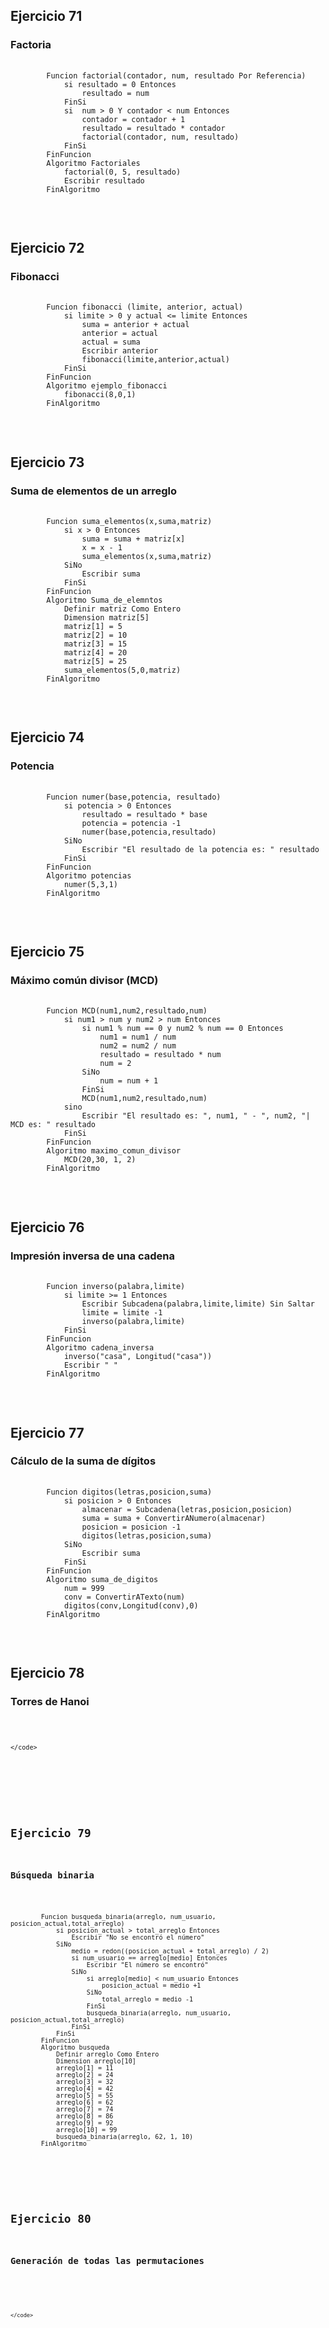 <h2>Ejercicio 71</h2>
<h3>Factoria</h3>
<pre>
    <code>
        Funcion factorial(contador, num, resultado Por Referencia)	
            si resultado = 0 Entonces
                resultado = num
            FinSi
            si  num > 0 Y contador < num Entonces
                contador = contador + 1
                resultado = resultado * contador
                factorial(contador, num, resultado)
            FinSi
        FinFuncion
        Algoritmo Factoriales
            factorial(0, 5, resultado)
            Escribir resultado
        FinAlgoritmo
    </code>
</pre>
<br>


<h2>Ejercicio 72</h2>
<h3>Fibonacci</h3>
<pre>
    <code>
        Funcion fibonacci (limite, anterior, actual)
            si limite > 0 y actual <= limite Entonces
                suma = anterior + actual
                anterior = actual
                actual = suma 
                Escribir anterior
                fibonacci(limite,anterior,actual)
            FinSi
        FinFuncion
        Algoritmo ejemplo_fibonacci
            fibonacci(8,0,1)
        FinAlgoritmo
    </code>
</pre>
<br>


<h2>Ejercicio 73</h2>
<h3> Suma de elementos de un arreglo</h3>
<pre>
    <code>
        Funcion suma_elementos(x,suma,matriz)
            si x > 0 Entonces
                suma = suma + matriz[x]
                x = x - 1
                suma_elementos(x,suma,matriz)
            SiNo
                Escribir suma
            FinSi
        FinFuncion
        Algoritmo Suma_de_elemntos 
            Definir matriz Como Entero
            Dimension matriz[5]
            matriz[1] = 5
            matriz[2] = 10
            matriz[3] = 15
            matriz[4] = 20
            matriz[5] = 25
            suma_elementos(5,0,matriz)
        FinAlgoritmo
    </code>
</pre>
<br>



<h2>Ejercicio 74</h2>
<h3>Potencia</h3>
<pre>
    <code>
        Funcion numer(base,potencia, resultado)
            si potencia > 0 Entonces
                resultado = resultado * base
                potencia = potencia -1
                numer(base,potencia,resultado)
            SiNo
                Escribir "El resultado de la potencia es: " resultado
            FinSi
        FinFuncion
        Algoritmo potencias
            numer(5,3,1)
        FinAlgoritmo
    </code>
</pre>
<br>


<h2>Ejercicio 75</h2>
<h3>Máximo común divisor (MCD)</h3>
<pre>
    <code>
        Funcion MCD(num1,num2,resultado,num)
            si num1 > num y num2 > num Entonces
                si num1 % num == 0 y num2 % num == 0 Entonces
                    num1 = num1 / num
                    num2 = num2 / num
                    resultado = resultado * num
                    num = 2
                SiNo
                    num = num + 1
                FinSi
                MCD(num1,num2,resultado,num)
            sino
                Escribir "El resultado es: ", num1, " - ", num2, "| MCD es: " resultado 
            FinSi
        FinFuncion
        Algoritmo maximo_comun_divisor
            MCD(20,30, 1, 2)
        FinAlgoritmo
    </code>
</pre>
<br>


<h2>Ejercicio 76</h2>
<h3>Impresión inversa de una cadena</h3>
<pre>
    <code>
        Funcion inverso(palabra,limite)
            si limite >= 1 Entonces
                Escribir Subcadena(palabra,limite,limite) Sin Saltar
                limite = limite -1
                inverso(palabra,limite)
            FinSi
        FinFuncion
        Algoritmo cadena_inversa
            inverso("casa", Longitud("casa"))
            Escribir " "
        FinAlgoritmo
    </code>
</pre>
<br>



<h2>Ejercicio 77</h2>
<h3>Cálculo de la suma de dígitos</h3>
<pre>
    <code>
        Funcion digitos(letras,posicion,suma)
            si posicion > 0 Entonces
                almacenar = Subcadena(letras,posicion,posicion)
                suma = suma + ConvertirANumero(almacenar)
                posicion = posicion -1
                digitos(letras,posicion,suma)
            SiNo
                Escribir suma
            FinSi
        FinFuncion
        Algoritmo suma_de_digitos 
            num = 999
            conv = ConvertirATexto(num)
            digitos(conv,Longitud(conv),0)
        FinAlgoritmo
    </code>
</pre>
<br>



<h2>Ejercicio 78</h2>
<h3>Torres de Hanoi</h3>
<pre>
    <code>

    </code>
</pre>
<br>


<h2>Ejercicio 79</h2>
<h3>Búsqueda binaria</h3>
<pre>
    <code>
        Funcion busqueda_binaria(arreglo, num_usuario, posicion_actual,total_arreglo)
            si posicion_actual > total_arreglo Entonces
                Escribir "No se encontró el número"
            SiNo
                medio = redon((posicion_actual + total_arreglo) / 2)
                si num_usuario == arreglo[medio] Entonces
                    Escribir "El número se encontró"
                SiNo
                    si arreglo[medio] < num_usuario Entonces
                        posicion_actual = medio +1
                    SiNo
                        total_arreglo = medio -1
                    FinSi
                    busqueda_binaria(arreglo, num_usuario, posicion_actual,total_arreglo)
                FinSi
            FinSi
        FinFuncion
        Algoritmo busqueda
            Definir arreglo Como Entero
            Dimension arreglo[10]
            arreglo[1] = 11
            arreglo[2] = 24
            arreglo[3] = 32
            arreglo[4] = 42
            arreglo[5] = 55
            arreglo[6] = 62
            arreglo[7] = 74
            arreglo[8] = 86
            arreglo[9] = 92
            arreglo[10] = 99
            busqueda_binaria(arreglo, 62, 1, 10)
        FinAlgoritmo
    </code>
</pre>
<br>


<h2>Ejercicio 80</h2>
<h3>Generación de todas las permutaciones</h3>
<pre>
    <code>

    </code>
</pre>
<br>